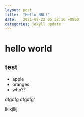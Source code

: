 ```yaml
---
layout: post
title:  "Hello NBL!"
date:   2021-08-22 05:38:16 +0800
categories: jekyll update
---
```



# hello world
## test

- apple
- oranges
- who??

dfgdfg
dfgdfg'


lklkjlkj





[jekyll-docs]: https://jekyllrb.com/docs/home
[jekyll-gh]:   https://github.com/jekyll/jekyll
[jekyll-talk]: https://talk.jekyllrb.com/